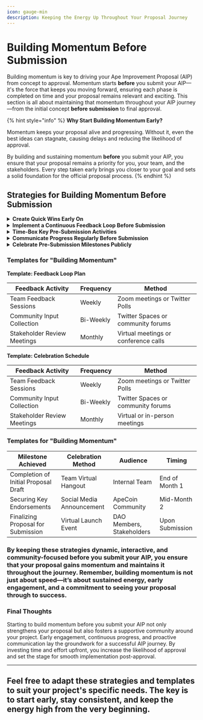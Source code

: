 ```yaml
---
icon: gauge-min
description: Keeping the Energy Up Throughout Your Proposal Journey
---
```


# Building Momentum Before Submission

Building momentum is key to driving your Ape Improvement Proposal (AIP) from concept to approval. Momentum starts **before** you submit your AIP—it's the force that keeps you moving forward, ensuring each phase is completed on time and your proposal remains relevant and exciting. This section is all about maintaining that momentum throughout your AIP journey—from the initial concept **before submission** to final approval.

{% hint style="info" %}
**Why Start Building Momentum Early?**

Momentum keeps your proposal alive and progressing. Without it, even the best ideas can stagnate, causing delays and reducing the likelihood of approval.&#x20;

By building and sustaining momentum **before** you submit your AIP, you ensure that your proposal remains a priority for you, your team, and the stakeholders. Every step taken early brings you closer to your goal and sets a solid foundation for the official proposal process.
{% endhint %}

## **Strategies for Building Momentum Before Submission**

<details>

<summary><strong>Create Quick Wins Early On</strong></summary>

Quick wins are smaller, achievable goals within your project timeline that demonstrate early success and build confidence—even before your AIP is officially submitted.

**Why It’s Effective:**\
By breaking down larger goals into smaller, manageable tasks early, you create visible progress that builds confidence and energy. Celebrating these early wins helps maintain a sense of achievement and excitement, encouraging continued effort.

**How to Keep It Relevant:**\
Focus on tasks that directly contribute to the larger goal of your AIP, such as:

* Developing a compelling first draft of your AIP summary.
* Securing preliminary endorsements from key community members.
* Completing an initial feasibility analysis to share with stakeholders.

_**Example Quick Wins:**_

* **Finalize a Compelling First Draft of Your AIP Summary:**
  * Craft a clear and engaging summary that captures the essence of your proposal.
* **Gain Preliminary Endorsements from Key Community Members:**
  * Reach out to influential DAO members to discuss your idea and seek their support.
* **Submit an Initial Feasibility Analysis to Stakeholders:**
  * Prepare a preliminary analysis demonstrating the viability of your proposal.

</details>

<details>

<summary><strong>Implement a Continuous Feedback Loop Before Submission</strong></summary>

Regularly collecting feedback from your team and stakeholders ensures your AIP stays aligned with community needs and expectations from the very beginning.

**Why It’s Effective:**\
Feedback loops create an iterative process, allowing for adjustments and improvements before final submission. They foster a culture of collaboration and openness, keeping everyone engaged and invested in your proposal's development.

**How to Make It Interactive:**

* **Engage in Two-Way Dialogue:**
  * Use surveys, polls, or discussion forums to gather input.
* **Leverage Collaboration Tools:**
  * Utilize platforms like Trello, Miro, or Google Docs to visualize feedback and make it a collaborative, ongoing process.

_**Key Feedback Activities:**_

* **Host Weekly Virtual Feedback Sessions with Your Core Team:**
  * Regular meetings to discuss progress and gather input.
* **Use Discord or Community Forums to Gather Community Input:**
  * Share your ideas with the broader community and invite comments.

**Create a Dedicated Feedback Document Shared with Key Stakeholders:**

* Centralize feedback for easy access and reference.

</details>

<details>

<summary><strong>Time-Box Key Pre-Submission Activities</strong></summary>

Time-boxing is about setting specific time limits for tasks or phases before submission, ensuring efficient completion and preventing delays.

**Why It’s Effective:**\
By limiting the time spent on each activity, you create a sense of urgency and avoid getting bogged down in endless revisions or procrastination. It keeps the project moving forward toward submission.

**How to Enforce It:**

* **Set Clear Deadlines:**
  * Use project management tools to schedule tasks and milestones.
* **Create Incentives for Meeting Deadlines:**
  * Celebrate each completed task or reward the team with small perks.

_**Focus Areas for Time-Boxing:**_

* **Set Realistic Deadlines—Neither Too Tight Nor Too Loose:**
  * Balance urgency with practicality to maintain steady progress.
* **Monitor Progress Closely and Adjust Timelines if Necessary:**
  * Stay flexible to accommodate necessary changes without derailing the schedule.
* **Reflect on What’s Working and Adjust as You Go:**
  * Use insights gained to optimize your approach.

</details>

<details>

<summary><strong>Communicate Progress Regularly Before Submission</strong></summary>

Keeping everyone informed about your project's progress builds transparency and trust, ensuring all stakeholders are invested in the outcome from the start.

**Why It’s Effective:**\
Regular communication prevents misunderstandings and misalignments. It helps rally continued support and engagement from stakeholders, making them feel part of the journey.

**How to Keep It Fresh:**

* **Make Updates Engaging:**
  * Share visual progress charts, highlight team efforts, or spotlight community endorsements.
* **Utilize Multiple Channels:**
  * Communicate via emails, social media, forums, and meetings to reach a broader audience.

**Best Practices for Pre-Submission Communication:**

* **Weekly Updates Summarising Key Achievements:**
  * Keep your team and early supporters informed of progress.
* **Bi-Weekly Newsletters Showcasing Milestones and What's Coming Next:**
  * Build anticipation and maintain interest.
* **Interactive Q\&A Sessions with Community Members:**
  * Address questions and gather additional feedback.

</details>

<details>

<summary><strong>Celebrate Pre-Submission Milestones Publicly</strong></summary>

Recognizing and celebrating milestones before submission reinforces the value of your efforts and boosts morale. It’s a chance to acknowledge progress and build momentum through positive reinforcement.

**Why It’s Effective:**\
Public recognition motivates your team and builds trust with your supporters. It shows that your project is active, vibrant, and moving forward, encouraging others to get involved.

**How to Maximise Impact:**

* **Choose the Right Channels for Celebration:**
  * Publicize your achievements where your community gathers, such as Twitter, Discord, or community newsletters.
* **Be Creative:**
  * Use engaging content like infographics, videos, or testimonials.

_**Creative Celebration Ideas:**_

* **Hold a “Thank You” Livestream or Twitter Space for the Community:**
  * Express gratitude and share updates in an interactive format.
* **Share Visual Content Highlighting Progress:**
  * Use graphics to make your milestones more engaging.
* **Give Shoutouts to Contributors or Teams Who Made a Difference:**
  * Recognize individual efforts to foster a sense of ownership and pride.

</details>

### Templates for "Building Momentum"

**Template: Feedback Loop Plan**

| Feedback Activity	          | Frequency	 | Method                               |
| --------------------------- | ---------- | ------------------------------------ |
| Team Feedback Sessions      | Weekly     | Zoom meetings or Twitter Polls       |
| Community Input Collection  | Bi-Weekly  | Twitter Spaces or community forums   |
| Stakeholder Review Meetings | Monthly    | Virtual meetings or conference calls |

**Template: Celebration Schedule**

| Feedback Activity	          | Frequency	 | Method                             |
| --------------------------- | ---------- | ---------------------------------- |
| Team Feedback Sessions      | Weekly     | Zoom meetings or Twitter Polls     |
| Community Input Collection  | Bi-Weekly  | Twitter Spaces or community forums |
| Stakeholder Review Meetings | Monthly    | Virtual or in-person meetings      |

### Templates for "Building Momentum"

| Milestone Achieved	                  | Celebration Method		      | Audience                  | Timing          |
| ------------------------------------ | ------------------------- | ------------------------- | --------------- |
| Completion of Initial Proposal Draft | Team Virtual Hangout      | Internal Team             | End of Month 1  |
| Securing Key Endorsements            | Social Media Announcement | ApeCoin Community         | Mid-Month 2     |
| Finalizing Proposal for Submission   | Virtual Launch Event      | DAO Members, Stakeholders | Upon Submission |

### By keeping these strategies dynamic, interactive, and community-focused **before** you submit your AIP, you ensure that your proposal gains momentum and maintains it throughout the journey. Remember, building momentum is not just about speed—it’s about sustained energy, early engagement, and a commitment to seeing your proposal through to success.

### **Final Thoughts**

Starting to build momentum before you submit your AIP not only strengthens your proposal but also fosters a supportive community around your project. Early engagement, continuous progress, and proactive communication lay the groundwork for a successful AIP journey. By investing time and effort upfront, you increase the likelihood of approval and set the stage for smooth implementation post-approval.

***

## Feel free to adapt these strategies and templates to suit your project's specific needs. The key is to start early, stay consistent, and keep the energy high from the very beginning.

